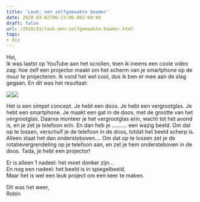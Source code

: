 ```yaml
---
title: 'Leuk: een zelfgemaakte beamer'
date: 2020-03-02T06:13:00.002-08:00
draft: false
url: /2020/03/leuk-een-zelfgemaakte-beamer.html
tags: 
- diy
---
```


Hoi,  
Ik was laatst op YouTube aan het scrollen, toen ik ineens een coole video zag: hoe zelf een projector maakt om het scherm van je smartphone op de muur te projecteren. Ik vond het wel cool, dus ik ben er mee aan de slag gegaan. En dit was het resultaat:  
  
[![](https://1.bp.blogspot.com/-xW4DAzDerrI/Xl0UFsfgQcI/AAAAAAAAGig/eXohU8WUXVYF2q2uR87AewzfDbqEU4qwgCLcBGAsYHQ/s320/BE52BB18-C78A-46EF-BAFF-75A1F879251B.jpeg)](https://1.bp.blogspot.com/-xW4DAzDerrI/Xl0UFsfgQcI/AAAAAAAAGig/eXohU8WUXVYF2q2uR87AewzfDbqEU4qwgCLcBGAsYHQ/s1600/BE52BB18-C78A-46EF-BAFF-75A1F879251B.jpeg)[![](https://1.bp.blogspot.com/-M_BXMxqwUJk/Xl0UFhiUndI/AAAAAAAAGiY/5HPx6qFwELodp-tNoNoHzk2zqEYOzAB2wCLcBGAsYHQ/s320/03D406C8-5F5A-41C6-AB75-A2C778095DCF.jpeg)](https://1.bp.blogspot.com/-M_BXMxqwUJk/Xl0UFhiUndI/AAAAAAAAGiY/5HPx6qFwELodp-tNoNoHzk2zqEYOzAB2wCLcBGAsYHQ/s1600/03D406C8-5F5A-41C6-AB75-A2C778095DCF.jpeg)  

  
Het is een simpel concept. Je hebt een doos. Je hebt een vergrootglas. Je hebt een smartphone. Je maakt een gat in de doos, met de grootte van het vergrootglas. Daarna monteer je het vergrootglas erin, wacht tot het avond is, en je zet je telefoon erin. En dan heb je .......... een wazig beeld. Om dat op te lossen, verschuif je de telefoon in de doos, totdat het beeld scherp is. Alleen staat het dan ondersteboven.... Om dat op te lossen zet je de rotatievergrendeling op je telefoon aan, en zet je hem ondersteboven in de doos. Tada, je hebt een projector!  
  
Er is alleen 1 nadeel: het moet donker zijn...  
En nog een nadeel: het beeld is in spiegelbeeld.  
Maar het is wel een leuk project om een keer te maken.  
  
Dit was het weer,  
Robin